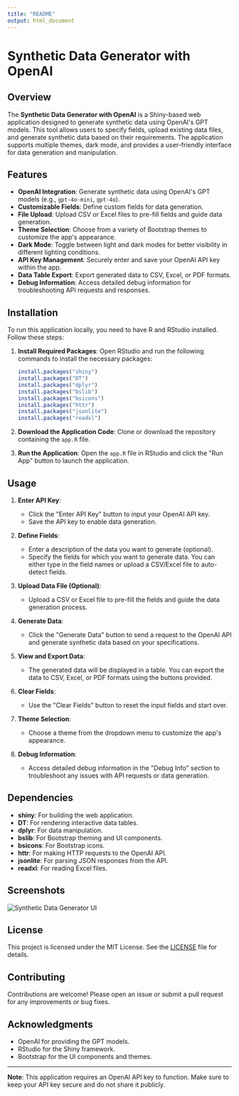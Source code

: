 ```yaml
---
title: "README"
output: html_document
---
```


# Synthetic Data Generator with OpenAI

## Overview

The **Synthetic Data Generator with OpenAI** is a Shiny-based web application designed to generate synthetic data using OpenAI's GPT models. This tool allows users to specify fields, upload existing data files, and generate synthetic data based on their requirements. The application supports multiple themes, dark mode, and provides a user-friendly interface for data generation and manipulation.

## Features

- **OpenAI Integration**: Generate synthetic data using OpenAI's GPT models (e.g., `gpt-4o-mini`, `gpt-4o`).
- **Customizable Fields**: Define custom fields for data generation.
- **File Upload**: Upload CSV or Excel files to pre-fill fields and guide data generation.
- **Theme Selection**: Choose from a variety of Bootstrap themes to customize the app's appearance.
- **Dark Mode**: Toggle between light and dark modes for better visibility in different lighting conditions.
- **API Key Management**: Securely enter and save your OpenAI API key within the app.
- **Data Table Export**: Export generated data to CSV, Excel, or PDF formats.
- **Debug Information**: Access detailed debug information for troubleshooting API requests and responses.

## Installation

To run this application locally, you need to have R and RStudio installed. Follow these steps:

1. **Install Required Packages**:
   Open RStudio and run the following commands to install the necessary packages:

   ```R
   install.packages("shiny")
   install.packages("DT")
   install.packages("dplyr")
   install.packages("bslib")
   install.packages("bsicons")
   install.packages("httr")
   install.packages("jsonlite")
   install.packages("readxl")
   ```

2. **Download the Application Code**:
   Clone or download the repository containing the `app.R` file.

3. **Run the Application**:
   Open the `app.R` file in RStudio and click the "Run App" button to launch the application.

## Usage

1. **Enter API Key**:
   - Click the "Enter API Key" button to input your OpenAI API key.
   - Save the API key to enable data generation.

2. **Define Fields**:
   - Enter a description of the data you want to generate (optional).
   - Specify the fields for which you want to generate data. You can either type in the field names or upload a CSV/Excel file to auto-detect fields.

3. **Upload Data File (Optional)**:
   - Upload a CSV or Excel file to pre-fill the fields and guide the data generation process.

4. **Generate Data**:
   - Click the "Generate Data" button to send a request to the OpenAI API and generate synthetic data based on your specifications.

5. **View and Export Data**:
   - The generated data will be displayed in a table. You can export the data to CSV, Excel, or PDF formats using the buttons provided.

6. **Clear Fields**:
   - Use the "Clear Fields" button to reset the input fields and start over.

7. **Theme Selection**:
   - Choose a theme from the dropdown menu to customize the app's appearance.

8. **Debug Information**:
   - Access detailed debug information in the "Debug Info" section to troubleshoot any issues with API requests or data generation.

## Dependencies

- **shiny**: For building the web application.
- **DT**: For rendering interactive data tables.
- **dplyr**: For data manipulation.
- **bslib**: For Bootstrap theming and UI components.
- **bsicons**: For Bootstrap icons.
- **httr**: For making HTTP requests to the OpenAI API.
- **jsonlite**: For parsing JSON responses from the API.
- **readxl**: For reading Excel files.

## Screenshots

![Synthetic Data Generator UI](screenshot.png)

## License

This project is licensed under the MIT License. See the [LICENSE](LICENSE) file for details.

## Contributing

Contributions are welcome! Please open an issue or submit a pull request for any improvements or bug fixes.

## Acknowledgments

- OpenAI for providing the GPT models.
- RStudio for the Shiny framework.
- Bootstrap for the UI components and themes.

---

**Note**: This application requires an OpenAI API key to function. Make sure to keep your API key secure and do not share it publicly.